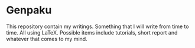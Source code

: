 # Genpaku
This repository contain my writings. Something that I will write from time to time. All using LaTeX. 
Possible items include tutorials, short report and whatever that comes to my mind.
